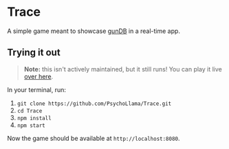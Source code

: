 # Trace

A simple game meant to showcase [gunDB](http://gun.js.org/) in a real-time app.

## Trying it out

> **Note:** this isn't actively maintained, but it still runs! You can play it live [over here](http://tracegame.herokuapp.com/).

In your terminal, run:

 1. `git clone https://github.com/PsychoLlama/Trace.git`
 2. `cd Trace`
 3. `npm install`
 4. `npm start`

Now the game should be available at `http://localhost:8080`.
